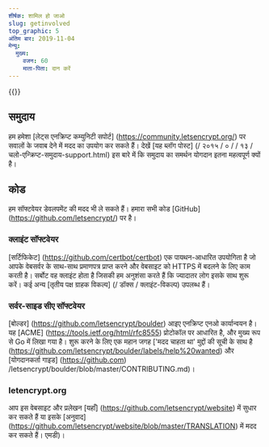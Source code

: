 ```yaml
---
शीर्षक: शामिल हो जाओ
slug: getinvolved
top_graphic: 5
अंतिम बार: 2019-11-04
मेन्यू:
  मुख्य:
    वजन: 60
    माता-पिता: दान करें
---
```


{{<lastmod>}}

## समुदाय

हम हमेशा [लेट्स एनक्रिप्ट कम्युनिटी सपोर्ट] (https://community.letsencrypt.org/) पर सवालों के जवाब देने में मदद का उपयोग कर सकते हैं। देखें [यह ब्लॉग पोस्ट] (/ २०१५ / ० / / १३ / चलो-एन्क्रिप्ट-समुदाय-support.html) इस बारे में कि समुदाय का समर्थन योगदान इतना महत्वपूर्ण क्यों है।

## कोड

हम सॉफ्टवेयर डेवलपमेंट की मदद भी ले सकते हैं। हमारा सभी कोड [GitHub] (https://github.com/letsencrypt/) पर है।

### क्लाइंट सॉफ्टवेयर

[सर्टिफिकेट] (https://github.com/certbot/certbot) एक पायथन-आधारित उपयोगिता है जो आपके वेबसर्वर के साथ-साथ प्रमाणपत्र प्राप्त करने और वेबसाइट को HTTPS में बदलने के लिए काम करती है। सर्बोट वह क्लाइंट होता है जिसकी हम अनुशंसा करते हैं कि ज्यादातर लोग इसके साथ शुरू करें। कई अन्य [तृतीय पक्ष ग्राहक विकल्प] (/ डॉक्स / क्लाइंट-विकल्प) उपलब्ध हैं।

### सर्वर-साइड सीए सॉफ्टवेयर

[बोल्डर] (https://github.com/letsencrypt/boulder) आइए एनक्रिप्ट एनओ कार्यान्वयन है। यह [ACME] (https://tools.ietf.org/html/rfc8555) प्रोटोकॉल पर आधारित है, और मुख्य रूप से Go में लिखा गया है। शुरू करने के लिए एक महान जगह ['मदद चाहता था' मुद्दों की सूची के साथ है (https://github.com/letsencrypt/boulder/labels/help%20wanted) और [योगदानकर्ता गाइड] (https://github.com) /letsencrypt/boulder/blob/master/CONTRIBUTING.md)।

### letencrypt.org

आप इस वेबसाइट और प्रलेखन [यहाँ] (https://github.com/letsencrypt/website) में सुधार कर सकते हैं या इसके [अनुवाद] (https://github.com/letsencrypt/website/blob/master/TRANSLATION) में मदद कर सकते हैं। एमडी)।

